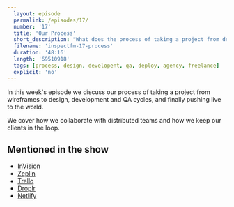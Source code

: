 ```yaml
---
  layout: episode
  permalink: /episodes/17/
  number: '17'
  title: 'Our Process'
  short_description: "What does the process of taking a project from design to development to completion look like."
  filename: 'inspectfm-17-process'
  duration: '48:16'
  length: '69510918'
  tags: [process, design, developent, qa, deploy, agency, freelance]
  explicit: 'no'
---
```


In this week's episode we discuss our process of taking a project from wireframes to design, development and QA cycles, and finally pushing live to the world.

We cover how we collaborate with distributed teams and how we keep our clients in the loop.

## Mentioned in the show

- [InVision](https://www.invisionapp.com/)
- [Zeplin](https://zeplin.io/)
- [Trello](https://trello.com/)
- [Droplr](https://droplr.com/)
- [Netlify](https://www.netlify.com/)
